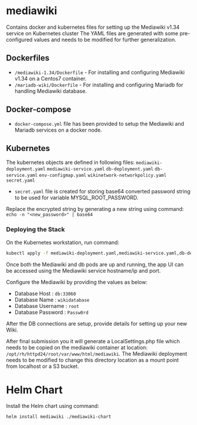 # mediawiki
Contains docker and kubernetes files for setting up the Mediawiki v1.34 service on Kubernetes cluster
The YAML files are generated with some pre-configured values and needs to be modified for further generalization.

## Dockerfiles
* `/mediawiki-1.34/Dockerfile` - For installing and configuring Mediawiki v1.34 on a Centos7 container.
* `/mariadb-wiki/Dockerfile`  - For installing and configuring Mariadb for handling Mediawiki database.

## Docker-compose
* `docker-compose.yml` file has been provided to setup the Mediawiki and Mariadb services on a docker node.

## Kubernetes
The kubernetes objects are defined in following files: `mediawiki-deployment.yaml` `mediawiki-service.yaml` `db-deployment.yaml` `db-service.yaml` `env-configmap.yaml` `wikinetwork-networkpolicy.yaml` `secret.yaml`

* `secret.yaml` file is created for storing base64 converted password string to be used for variable MYSQL_ROOT_PASSWORD.

Replace the encrypted string by generating a new string using command: `echo -n "<new_password>" | base64`

### Deploying the Stack
On the Kubernetes workstation, run command:

```bash
kubectl apply -f mediawiki-deployment.yaml,mediawiki-service.yaml,db-deployment.yaml,db-service.yaml,env-configmap.yaml,secret.yaml
```

Once both the Mediawiki and db pods are up and running, the app UI can be accessed using the Mediawiki service hostname/ip and port.

Configure the Mediawiki by providing the values as below:
* Database Host : `db:33060`
* Database Name : `wikidatabase`
* Database Username : `root`
* Database Password : `Passw0rd`

After the DB connections are setup, provide details for setting up your new Wiki.

After final submission you it will generate a LocalSettings.php file which needs to be copied on the mediawiki container at location: `/opt/rh/httpd24/root/var/www/html/mediawiki`. The Mediawiki deployment needs to be modified to change this directory location as a mount point from localhost or a S3 bucket.

# Helm Chart

Install the Helm chart using command: 

```bash
helm install mediawiki ./mediawiki-chart
```
